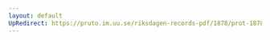 ```yaml
---
layout: default
UpRedirect: https://pruto.im.uu.se/riksdagen-records-pdf/1878/prot-1878--ak--022/prot-1878--ak--022_013.pdf
---
```

